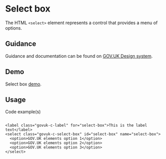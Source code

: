 # Select box

The HTML `<select>` element represents a control that provides a menu of options.

## Guidance

Guidance and documentation can be found on [GOV.UK Design system](linkgoeshere).

## Demo

Select box [demo](select-box.html).

## Usage

Code example(s)

```

<label class="govuk-c-label" for="select-box">This is the label text</label>
<select class="govuk-c-select-box" id="select-box" name="select-box">
  <option>GOV.UK elements option 1</option>
  <option>GOV.UK elements option 2</option>
  <option>GOV.UK elements option 3</option>
</select>

```


<!--
## Installation

```
npm install --save @govuk-frontend/select-box
```
-->
